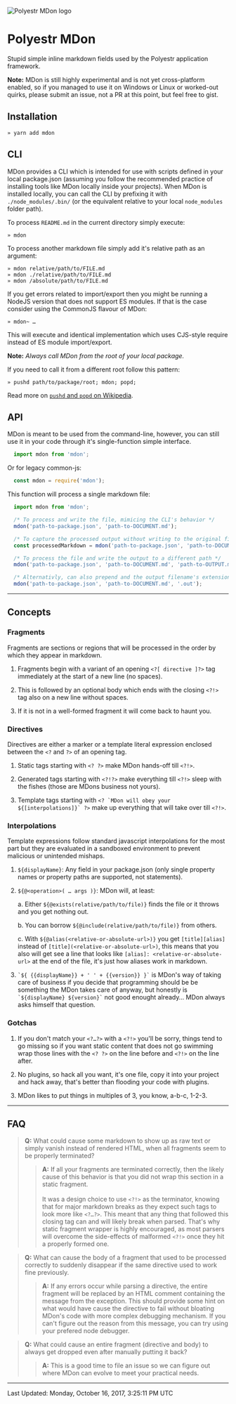 <!--? `![${displayName} logo][${@alias('https://cdn.rawgit.com/polyestr/mdon/master/assets/logo.svg', 'asset')}]` ?-->
![Polyestr MDon logo][asset-1]
<!--?!-->

<!--? `# ${displayName}` ?-->
# Polyestr MDon
<!--?!-->

<!--? `${description}` ?-->
Stupid simple inline markdown fields used by the Polyestr application framework.
<!--?!-->

<!--? ?-->
**Note:** MDon is still highly experimental and is not yet cross-platform
enabled, so if you managed to use it on Windows or Linux or worked-out quirks,
please submit an issue, not a PR at this point, but feel free to gist.
<!--?!-->

<!--? `## Installation\n\n    » yarn add ${name}` ?-->
## Installation

    » yarn add mdon
<!--?!-->

<!--? `${@include('docs/USAGE.md')}` ?-->
## CLI

MDon provides a CLI which is intended for use with scripts defined in your local
package.json (assuming you follow the recommended practice of installing tools
like MDon locally inside your projects). When MDon is installed locally, you
can call the CLI by prefixing it with `./node_modules/.bin/` (or the equivalent
relative to your local `node_modules` folder path).

To process `README.md` in the current directory simply execute:

    » mdon

To process another markdown file simply add it's relative path as an argument:

    » mdon relative/path/to/FILE.md
    » mdon ./relative/path/to/FILE.md
    » mdon /absolute/path/to/FILE.md

If you get errors related to import/export then you might be running a NodeJS
version that does not support ES modules. If that is the case consider using
the CommonJS flavour of MDon:

    » mdon~ …

This will execute and identical implementation which uses CJS-style require
instead of ES module import/export.

**Note:** *Always call MDon from the root of your local package.*

If you need to call it from a different root follow this pattern:

    » pushd path/to/package/root; mdon; popd;

Read more on [`pushd` and `popd` on Wikipedia](https://en.wikipedia.org/wiki/Pushd_and_popd).

## API

MDon is meant to be used from the command-line, however, you can still use it
in your code through it's single-function simple interface.

```js
  import mdon from 'mdon';
```

Or for legacy common-js:

```js
  const mdon = require('mdon');
```

This function will process a single markdown file:

```js
  import mdon from 'mdon';

  /* To process and write the file, mimicing the CLI's behavior */
  mdon('path-to-package.json', 'path-to-DOCUMENT.md');

  /* To capture the processed output without writing to the original file */
  const processedMarkdown = mdon('path-to-package.json', 'path-to-DOCUMENT.md', false);

  /* To process the file and write the output to a different path */
  mdon('path-to-package.json', 'path-to-DOCUMENT.md', 'path-to-OUTPUT.md');

  /* Alternativly, can also prepend and the output filename's extension */
  mdon('path-to-package.json', 'path-to-DOCUMENT.md', '.out');

```

<!--?!-->

<!--? `\n\n---\n\n${@include('docs/CONCEPTS.md')}` ?-->

---

## Concepts

### Fragments

Fragments are sections or regions that will be processed in the order by which
they appear in markdown.

  1. Fragments begin with a variant of an opening `<?[ directive ]?>` tag
  immediately at the start of a new line (no spaces).

  2. This is followed by an optional body which ends with the closing `<?!>`
  tag also on a new line without spaces.

  3. If it is not in a well-formed fragment it will come back to haunt you.

### Directives

Directives are either a marker or a template literal expression enclosed between
the `<?` and `?>` of an opening tag.

1. Static tags starting with `<? ?>` make MDon hands-off till `<?!>`.

2. Generated tags starting with `<?!?>` make everything till `<?!>` sleep
with the fishes (those are MDons business not yours).

3. Template tags starting with ``<? `MDon will obey your ${[interpolations]}` ?>``
make up everything that will take over till `<?!>`.

### Interpolations

Template expressions follow standard javascript interpolations for the most part
but they are evaluated in a sandboxed environment to prevent malicious or
unintended mishaps.

  1. `${displayName}`: Any field in your package.json (only single property
  names or property paths are supported, not statements).

  2. `${@<operation>( … args )}`: MDon will, at least:

      a. Either `${@exists(relative/path/to/file)}` finds the file or it throws
      and you get nothing out.

      b. You can borrow `${@include(relative/path/to/file)}` from others.

      c. With `${@alias(<relative-or-absolute-url>)}` you get `[title][alias]`
      instead of `[title](<relative-or-absolute-url>)`, this means that you also
      will get see a line that looks like `[alias]: <relative-or-absolute-url>`
      at the end of the file, it's just how aliases work in markdown.

  3. `` `${ {{displayName}} + ' ' + {{version}} }` `` is MDon's way of taking
  care of business if you decide that programming should be be something the
  MDon takes care of anyway, but honestly is `` `${displayName} ${version}` ``
  not good enought already… MDon always asks himself that question.

### Gotchas

  1. If you don't match your `<?…?>` with a `<?!>` you'll be sorry, things tend
  to go missing so if you want static content that does not go swimming wrap
  those lines with the `<? ?>` on the line before and `<?!>` on the line after.

  2. No plugins, so hack all you want, it's one file, copy it into your project
  and hack away, that's better than flooding your code with plugins.

  3. MDon likes to put things in multiples of 3, you know, a-b-c, 1-2-3.

<!--?!-->

<!--? `\n\n---\n${@include('docs/FAQ.md')}` ?-->

---
## FAQ

> **Q:** What could cause some markdown to show up as raw text or simply vanish
instead of rendered HTML, when all fragments seem to be properly terminated?
>
> > **A:** If all your fragments are terminated correctly, then the likely cause
of this behavior is that you did not wrap this section in a static fragment.
<br/> <br/> It was a design choice to use `<?!>` as the terminator, knowing that for
major markdown breaks as they expect such tags to look more like `<?…?>`. This
meant that any thing that followed this closing tag can and will likely break
when parsed. That's why static fragment wrapper is highly encouraged, as most
parsers will overcome the side-effects of malformed `<?!>` once they hit a
properly formed one.

> **Q:** What can cause the body of a fragment that used to be processed correctly
to suddenly disappear if the same directive used to work fine previously.
>
> > **A:** If any errors occur while parsing a directive, the entire fragment will
be replaced by an HTML comment containing the message from the exception. This
should provide some hint on what would have cause the directive to fail without
bloating MDon's code with more complex debugging mechanism. If you can't figure
out the reason from this message, you can try using your prefered node debugger.

> **Q:** What could cause an entire fragment (directive and body) to always get
dropped even after manually putting it back?
>
> > **A:** This is a good time to file an issue so we can figure out where MDon can
evolve to meet your practical needs.

<!--?!-->

<!--?!?-->
[asset-1]: https://cdn.rawgit.com/polyestr/mdon/master/assets/logo.svg

---
Last Updated: Monday, October 16, 2017, 3:25:11 PM UTC
<!--?!-->

